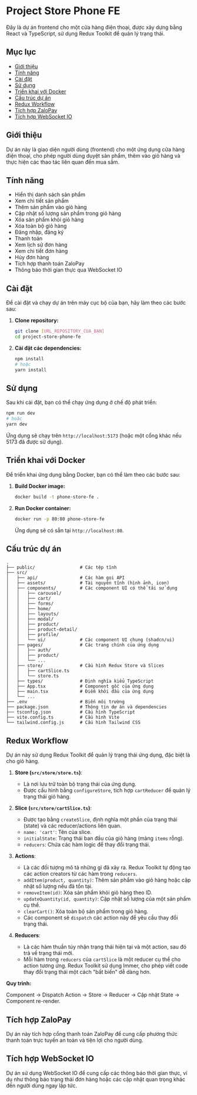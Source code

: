 # Project Store Phone FE

Đây là dự án frontend cho một cửa hàng điện thoại, được xây dựng bằng React và TypeScript, sử dụng Redux Toolkit để quản lý trạng thái.

## Mục lục

-   [Giới thiệu](#giới-thiệu)
-   [Tính năng](#tính-năng)
-   [Cài đặt](#cài-đặt)
-   [Sử dụng](#sử-dụng)
-   [Triển khai với Docker](#triển-khai-với-docker)
-   [Cấu trúc dự án](#cấu-trúc-dự-án)
-   [Redux Workflow](#redux-workflow)
-   [Tích hợp ZaloPay](#tích-hợp-zalopay)
-   [Tích hợp WebSocket IO](#tích-hợp-websocket-io)

## Giới thiệu

Dự án này là giao diện người dùng (frontend) cho một ứng dụng cửa hàng điện thoại, cho phép người dùng duyệt sản phẩm, thêm vào giỏ hàng và thực hiện các thao tác liên quan đến mua sắm.

## Tính năng

-   Hiển thị danh sách sản phẩm
-   Xem chi tiết sản phẩm
-   Thêm sản phẩm vào giỏ hàng
-   Cập nhật số lượng sản phẩm trong giỏ hàng
-   Xóa sản phẩm khỏi giỏ hàng
-   Xóa toàn bộ giỏ hàng
-   Đăng nhập, đăng ký
-   Thanh toán
-   Xem lịch sử đơn hàng
-   Xem chi tiết đơn hàng
-   Hủy đơn hàng
-   Tích hợp thanh toán ZaloPay
-   Thông báo thời gian thực qua WebSocket IO

## Cài đặt

Để cài đặt và chạy dự án trên máy cục bộ của bạn, hãy làm theo các bước sau:

1.  **Clone repository:**
    ```bash
    git clone [URL_REPOSITORY_CỦA_BẠN]
    cd project-store-phone-fe
    ```

2.  **Cài đặt các dependencies:**
    ```bash
    npm install
    # hoặc
    yarn install
    ```

## Sử dụng

Sau khi cài đặt, bạn có thể chạy ứng dụng ở chế độ phát triển:

```bash
npm run dev
# hoặc
yarn dev
```

Ứng dụng sẽ chạy trên `http://localhost:5173` (hoặc một cổng khác nếu 5173 đã được sử dụng).

## Triển khai với Docker

Để triển khai ứng dụng bằng Docker, bạn có thể làm theo các bước sau:

1.  **Build Docker image:**
    ```bash
    docker build -t phone-store-fe .
    ```

2.  **Run Docker container:**
    ```bash
    docker run -p 80:80 phone-store-fe
    ```
    Ứng dụng sẽ có sẵn tại `http://localhost:80`.

## Cấu trúc dự án

```
.
├── public/                 # Các tệp tĩnh
├── src/
│   ├── api/                # Các hàm gọi API
│   ├── assets/             # Tài nguyên tĩnh (hình ảnh, icon)
│   ├── components/         # Các component UI có thể tái sử dụng
│   │   ├── carousel/
│   │   ├── cart/
│   │   ├── forms/
│   │   ├── home/
│   │   ├── layouts/
│   │   ├── modal/
│   │   ├── product/
│   │   ├── product-detail/
│   │   ├── profile/
│   │   └── ui/             # Các component UI chung (shadcn/ui)
│   ├── pages/              # Các trang chính của ứng dụng
│   │   ├── auth/
│   │   ├── product/
│   │   └── ...
│   ├── store/              # Cấu hình Redux Store và Slices
│   │   ├── cartSlice.ts
│   │   └── store.ts
│   ├── types/              # Định nghĩa kiểu TypeScript
│   ├── App.tsx             # Component gốc của ứng dụng
│   ├── main.tsx            # Điểm khởi đầu của ứng dụng
│   └── ...
├── .env                    # Biến môi trường
├── package.json            # Thông tin dự án và dependencies
├── tsconfig.json           # Cấu hình TypeScript
├── vite.config.ts          # Cấu hình Vite
└── tailwind.config.js      # Cấu hình Tailwind CSS
```

## Redux Workflow

Dự án này sử dụng Redux Toolkit để quản lý trạng thái ứng dụng, đặc biệt là cho giỏ hàng.

1.  **Store (`src/store/store.ts`)**:
    *   Là nơi lưu trữ toàn bộ trạng thái của ứng dụng.
    *   Được cấu hình bằng `configureStore`, tích hợp `cartReducer` để quản lý trạng thái giỏ hàng.

2.  **Slice (`src/store/cartSlice.ts`)**:
    *   Được tạo bằng `createSlice`, định nghĩa một phần của trạng thái (state) và các reducer/actions liên quan.
    *   `name: 'cart'`: Tên của slice.
    *   `initialState`: Trạng thái ban đầu của giỏ hàng (mảng `items` rỗng).
    *   `reducers`: Chứa các hàm logic để thay đổi trạng thái.

3.  **Actions**:
    *   Là các đối tượng mô tả những gì đã xảy ra. Redux Toolkit tự động tạo các action creators từ các hàm trong `reducers`.
    *   `addItem(product, quantity)`: Thêm sản phẩm vào giỏ hàng hoặc cập nhật số lượng nếu đã tồn tại.
    *   `removeItem(id)`: Xóa sản phẩm khỏi giỏ hàng theo ID.
    *   `updateQuantity(id, quantity)`: Cập nhật số lượng của một sản phẩm cụ thể.
    *   `clearCart()`: Xóa toàn bộ sản phẩm trong giỏ hàng.
    *   Các component sẽ `dispatch` các action này để yêu cầu thay đổi trạng thái.

4.  **Reducers**:
    *   Là các hàm thuần túy nhận trạng thái hiện tại và một action, sau đó trả về trạng thái mới.
    *   Mỗi hàm trong `reducers` của `cartSlice` là một reducer cụ thể cho action tương ứng. Redux Toolkit sử dụng Immer, cho phép viết code thay đổi trạng thái một cách "bất biến" dễ dàng hơn.

**Quy trình:**

Component -> Dispatch Action -> Store -> Reducer -> Cập nhật State -> Component re-render.

## Tích hợp ZaloPay

Dự án này tích hợp cổng thanh toán ZaloPay để cung cấp phương thức thanh toán trực tuyến an toàn và tiện lợi cho người dùng.

## Tích hợp WebSocket IO

Dự án sử dụng WebSocket IO để cung cấp các thông báo thời gian thực, ví dụ như thông báo trạng thái đơn hàng hoặc các cập nhật quan trọng khác đến người dùng ngay lập tức.
